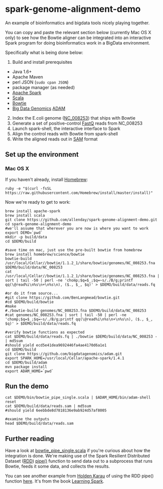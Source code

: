 # spark-genome-alignment-demo
An example of bioinformatics and bigdata tools nicely playing together.

You can copy and paste the relevant section below (currently Mac OS X only)
to see how the Bowtie aligner can be integrated into an interactive Spark
program for doing bioinformatics work in a BigData environment.

Specifically what is being done below:

1. Build and install prerequisites
  * Java 1.6+
  * Apache Maven
  * perl JSON (`sudo cpan JSON`)
  * package manager (as needed)
  * [Apache Spark](http://spark.apache.org/)
  * [Scala](http://www.scala-lang.org/)
  * [Bowtie](http://bowtie-bio.sourceforge.net/index.shtml)
  * [Big Data Genomics](http://bdgenomics.org/) [ADAM](https://github.com/bigdatagenomics/adam)
2. Index the E.coli genome ([NC_008253](http://www.ncbi.nlm.nih.gov/nuccore/110640213?report=fasta)) that ships with Bowtie
3. Generate a set of positive-control [FastQ](https://en.wikipedia.org/wiki/FASTQ_format) reads from NC_008253
4. Launch spark-shell, the interactive interface to Spark
5. Align the control reads with Bowtie from spark-shell
6. Write the aligned reads out in [SAM](https://samtools.github.io/hts-specs/SAMv1.pdf) format

## Set up the environment

### Mac OS X

If you haven't already, install [Homebrew](http://brew.sh/):

    ruby -e "$(curl -fsSL https://raw.githubusercontent.com/Homebrew/install/master/install)"

Now we're ready to get to work:

    brew install apache-spark
    brew install scala
    git clone https://github.com/allenday/spark-genome-alignment-demo.git
    cd spark-genome-alignment-demo
    #we'll assume that wherever you are now is where you want to work
    export DEMO=`pwd`
    mkdir -p build/data
    cd $DEMO/build

    #save time on mac, just use the pre-built bowtie from homebrew
    brew install homebrew/science/bowtie
    bowtie-build /usr/local/Cellar//bowtie/1.1.2_1/share/bowtie/genomes/NC_008253.fna $DEMO/build/data/NC_008253
    cat /usr/local/Cellar//bowtie/1.1.2_1/share/bowtie/genomes/NC_008253.fna | sort | tail -50 | perl -ne 'chomp;$q=$_;$q=~s/./B/g;printf qq(\@read%i\n%s\n+\n%s\n), ($., $_, $q)' > $DEMO/build/data/reads.fq

    #or do it from source...
    #git clone https://github.com/BenLangmead/bowtie.git
    #cd $DEMO/build/bowtie
    #make
    #./bowtie-build genomes/NC_008253.fna $DEMO/build/data/NC_008253
    #cat genomes/NC_008253.fna | sort | tail -50 | perl -ne 'chomp;$q=$_;$q=~s/./B/g;printf qq(\@read%i\n%s\n+\n%s\n), ($., $_, $q)' > $DEMO/build/data/reads.fq

    #verify bowtie functions as expected
    cat $DEMO/build/data/reads.fq | ./bowtie $DEMO/build/data/NC_008253 - | md5sum
    #should yield ecd5e41dea9692446fa4ae4170d6a1e1
    cd $DEMO/build
    git clone https://github.com/bigdatagenomics/adam.git
    export SPARK_HOME=/usr/local/Cellar/apache-spark/1.4.1
    cd $DEMO/build/adam
    mvn package install
    export ADAM_HOME=`pwd`

## Run the demo

    cat $DEMO/bin/bowtie_pipe_single.scala | $ADAM_HOME/bin/adam-shell
    reset
    cat $DEMO/build/data/reads.sam | md5sum
    #should yield 6eebbde8d7818136e9ab924d57af8005

    #examine the outputs
    head $DEMO/build/data/reads.sam

## Further reading

Have a look at [bowtie_pipe_single.scala](https://github.com/allenday/spark-genome-alignment-demo/blob/master/bin/bowtie_pipe_single.scala)
if you're curious about how the integration is done.  We're making use of the Spark Resilient Distributed Dataset ([RDD](http://www.thecloudavenue.com/2014/01/resilient-distributed-datasets-rdd.html)) [pipe()](https://spark.apache.org/docs/1.6.0/api/java/org/apache/spark/rdd/RDD.html#pipe(scala.collection.Seq,%20scala.collection.Map,%20scala.Function1,%20scala.Function2,%20boolean)) function to send data out to a subprocess that runs Bowtie, feeds it some data, and collects the results.

You can see another example from [Holden Karau](https://github.com/holdenk) of using the RDD pipe() function [here](https://github.com/databricks/learning-spark/blob/master/src/main/scala/com/oreilly/learningsparkexamples/scala/PipeExample.scala).  It's from the book [Learning Spark](http://shop.oreilly.com/product/0636920028512.do).



